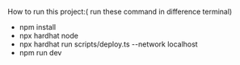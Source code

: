 How to run this project:( run these command in difference terminal) 
- npm install
- npx hardhat node
- npx hardhat run scripts/deploy.ts --network localhost
- npm run dev

